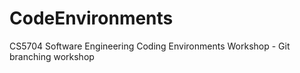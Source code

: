 # CodeEnvironments
CS5704 Software Engineering Coding Environments Workshop - Git branching workshop
